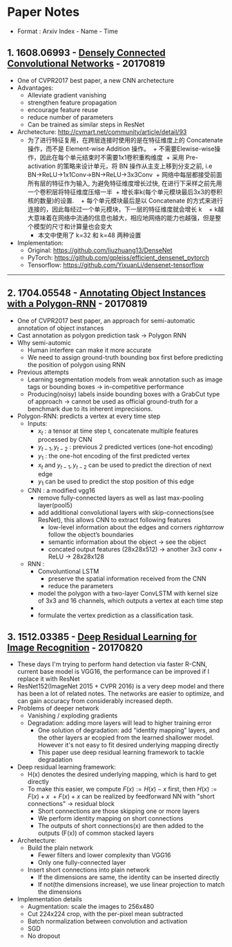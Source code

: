 # Paper Notes
+ Format : Arxiv Index - Name - Time

## 1. 1608.06993 - [Densely Connected Convolutional Networks](https://arxiv.org/abs/1608.06993) - 20170819
+ One of CVPR2017 best paper, a new CNN archetecture
+ Advantages:
  + Alleviate gradient vanishing
  + strengthen feature propagation
  + encourage feature reuse
  + reduce number of parameters
  + Can be trained as similar steps in ResNet
+ Archetecture: http://cvmart.net/community/article/detail/93
  + 为了进行特征复用，在跨层连接时使用的是在特征维度上的 Concatenate 操作，而不是 Element-wise Addition 操作。
  + 不需要Elewise-wise操作，因此在每个单元结束时不需要1x1卷积重构维度
  + 采用 Pre-activation 的策略来设计单元，将 BN 操作从主支上移到分支之前, i.e BN->ReLU->1x1Conv->BN->ReLU->3x3Conv
  + 网络中每层都接受前面所有层的特征作为输入, 为避免特征维度增长过快, 在进行下采样之前先用一个卷积层将特征维度压缩一半
  + 增长率k(每个单元模块最后3x3的卷积核的数量)的设置. 
    + 每个单元模块最后是以 Concatenate 的方式来进行连接的，因此每经过一个单元模块，下一层的特征维度就会增长 k
    + k越大意味着在网络中流通的信息也越大，相应地网络的能力也越强，但是整个模型的尺寸和计算量也会变大
    + 本文中使用了 k=32 和 k=48 两种设置
+ Implementation: 
  + Original: https://github.com/liuzhuang13/DenseNet
  + PyTorch: https://github.com/gpleiss/efficient_densenet_pytorch
  + Tensorflow: https://github.com/YixuanLi/densenet-tensorflow

---

## 2. 1704.05548 - [Annotating Object Instances with a Polygon-RNN](https://arxiv.org/abs/1704.05548) - 20170819
+ One of CVPR2017 best paper, an approach for semi-automatic annotation of object instances
+ Cast annotation as polygon prediction task $\rightarrow$ Polygon RNN
+ Why semi-automic
  + Human interfere can make it more accurate
  + We need to assign ground-truth bounding box first before predicting the position of polygon using RNN
+ Previous attempts
  + Learning segmentation models from weak annotation such as image tags or bounding boxes $\rightarrow$ in-competitive performance
  + Producing(noisy) labels inside bounding boxes with a GrabCut type of approach $\rightarrow$ cannot be used as official ground-truth for a benchmark due to its inherent imprecisions.
+ Polygon-RNN: predicts a vertex at every time step
  + Inputs:
    + $x_t$ : a tensor at time step t, concatenate multiple features processed by CNN
    + $y_{t-1}, y_{t-2}$ : previous 2 predicted vertices (one-hot encoding)
    + $y_1$ : the one-hot encoding of the first predicted vertex
    + $x_t$ and $y_{t-1}, y_{t-2}$ can be used to predict the direction of next edge
    + $y_1$ can be used to predict the stop position of this edge
  + CNN : a modified vgg16
    + remove fully-connected layers as well as last max-pooling layer(pool5)
    + add additional convolutional layers with skip-connections(see ResNet), this allows CNN to extract following features  
      + low-level information about the edges and corners $rightarrow$ follow the object’s boundaries
      + semantic information about the object $\rightarrow$ see the object
      + concated output features (28x28x512) $\rightarrow$ another 3x3 conv + ReLU $\rightarrow$ 28x28x128
  + RNN : 
    + Convoluntional LSTM
      + preserve the spatial information received from the CNN
      + reduce the parameters
    + model the polygon with a two-layer ConvLSTM with kernel size of 3x3 and 16 channels, which outputs a vertex at each time step
    + 
    + formulate the vertex prediction as a classification task.

## 3. 1512.03385 - [Deep Residual Learning for Image Recognition](https://arxiv.org/abs/1512.03385) - 20170820
+ These days I'm trying to perform hand detection via faster R-CNN, current base model is VGG16, the performance can be improved if I replace it with ResNet
+ ResNet152(ImageNet 2015 + CVPR 2016) is a very deep model and there has been a lot of related notes. The networks are easier to optimize, and can gain accuracy from considerably increased depth. 
+ Problems of deeper network
  + Vanishing / exploding gradients
  + Degradation: adding more layers will lead to higher training error
    + One solution of degradation: add "identity mapping" layers, and the other layers ar ecopied from the learned shallower model. However it's not easy to fit desired underlying mapping directly
    + This paper use deep residual learning framework to tackle degradation
+ Deep residual learning framework: 
  + H(x) denotes the desired underlying mapping, which is hard to get directly
  + To make this easier, we compute $F(x) := H(x) - x$ first, then $H(x) := F(x) + x$
  + $F(x) + x$ can be realized by feedforward NN with "short connections" $\rightarrow$ residual block
    + Short connections are those skipping one or more layers
    + We perform identity mapping on short connections
    + The outputs of short connections(x) are then added to the outputs (F(x)) of common stacked layers
+ Archetecture:
  + Build the plain network
    + Fewer filters and lower complexity than VGG16
    + Only one fully-connected layer
  + Insert short connections into plain network
    + If the dimensions are same, the identity can be inserted directly
    + If not(the dimensions increase), we use linear projection to match the dimensions
+ Implementation details
  + Augmentation: scale the images to 256x480
  + Cut 224x224 crop, with the per-pixel mean subtracted
  + Batch normalization between convolution and activation
  + SGD
  + No dropout
